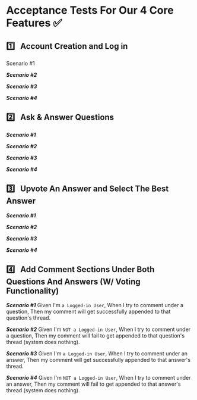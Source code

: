 # **Acceptance Tests For Our 4 Core Features** :white_check_mark: <br>

## :one: &nbsp; Account Creation and Log in

Scenario #1

**_Scenario #2_**

**_Scenario #3_**


**_Scenario #4_**




## :two: &nbsp; Ask & Answer Questions

**_Scenario #1_**


**_Scenario #2_**


**_Scenario #3_**


**_Scenario #4_**



## :three: &nbsp; Upvote An Answer and Select The Best Answer


**_Scenario #1_**


**_Scenario #2_**


**_Scenario #3_**


**_Scenario #4_**



## :four: &nbsp; Add Comment Sections Under Both Questions And Answers (W/ Voting Functionality)


**_Scenario #1_**
Given I'm `a Logged-in User`, 
When I try to comment under a question,
Then my comment will get successfully appended to that question's thread.

**_Scenario #2_**
Given I'm `NOT a Logged-in User`, 
When I try to comment under a question,
Then my comment will fail to get appended to that question's thread (system does nothing).

**_Scenario #3_**
Given I'm `a Logged-in User`, 
When I try to comment under an answer,
Then my comment will get successfully appended to that answer's thread.

**_Scenario #4_**
Given I'm `NOT a Logged-in User`, 
When I try to comment under an answer,
Then my comment will fail to get appended to that answer's thread (system does nothing).










